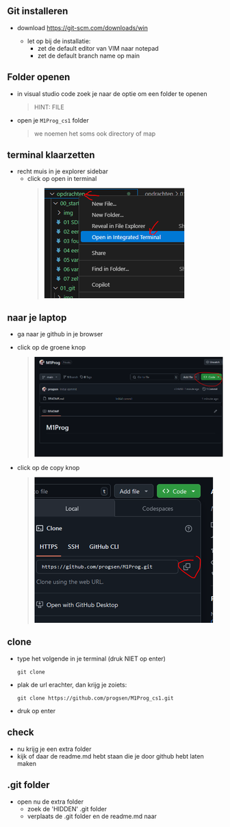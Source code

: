 
## Git installeren

- download https://git-scm.com/downloads/win

    - let op bij de installatie:
        - zet de default editor van VIM naar notepad
        - zet de default branch name op main

## Folder openen

- in visual studio code zoek je naar de optie om een folder te openen
    > HINT: FILE

- open je `M1Prog_cs1` folder
    > we noemen het soms ook directory of map


## terminal klaarzetten

- recht muis in je explorer sidebar
    - click op open in terminal
        > ![](img/terminal.PNG)

## naar je laptop

- ga naar je github in je browser

- click op de groene knop
    > ![](img/code.PNG)

- click op de copy knop
    > ![](img/copy.PNG)

## clone 

- type het volgende in je terminal (druk NIET op enter)
    ```
    git clone
    ```
- plak de url erachter, dan krijg je zoiets:
    ```
    git clone https://github.com/progsen/M1Prog_cs1.git
    ```
- druk op enter


## check

- nu krijg je een extra folder
- kijk of daar de readme.md hebt staan die je door github hebt laten maken

## .git folder

- open nu de extra folder
    - zoek de 'HIDDEN' .git folder
    - verplaats de .git folder en de readme.md naar 